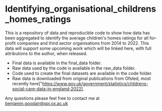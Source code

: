 # Identifying_organisational_childrens_homes_ratings
This is a repository of data and reproducible code to show how data has been aggregated to identify the average children's homes ratings for all for-profit companies and third sector organisations from 2014 to 2022. This data will support some upcoming work which will be linked here, with full attributions to the author, when released.

 - Final data is available in the final_data folder.
 - Raw data used by the code is available in the raw_data folder.
 - Code used to create the final datasets are available in the code folder.
 - Raw data is downloaded from original publications from Ofsted, most recently here["https://www.gov.uk/government/statistics/childrens-social-care-data-in-england-2022].

Any questions please feel free to contact me at benjamin.goodair@spi.ox.ac.uk
